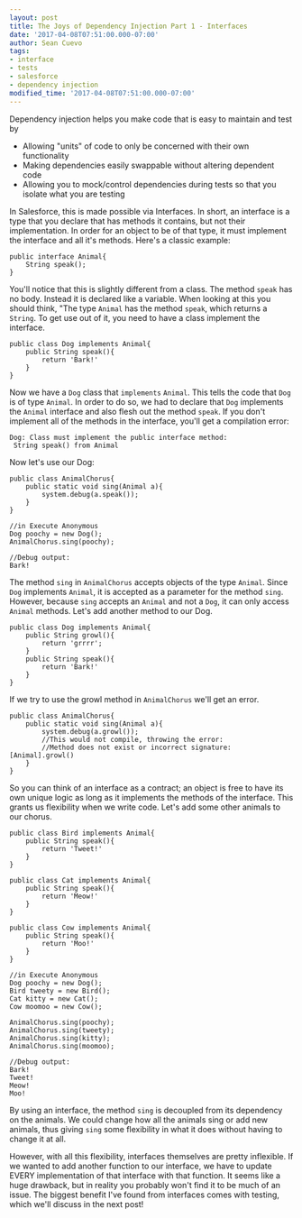 ```yaml
---
layout: post
title: The Joys of Dependency Injection Part 1 - Interfaces
date: '2017-04-08T07:51:00.000-07:00'
author: Sean Cuevo
tags:
- interface
- tests
- salesforce
- dependency injection
modified_time: '2017-04-08T07:51:00.000-07:00'
---
```


Dependency injection helps you make code that is easy to maintain and test by

* Allowing "units" of code to only be concerned with their own functionality
* Making dependencies easily swappable without altering dependent code
* Allowing you to mock/control dependencies during tests so that you isolate what you are testing


<!--break-->

In Salesforce, this is made possible via Interfaces. In short, an interface is a type that you declare that has methods it contains, but not their implementation. In order for an object to be of that type, it must implement the interface and all it's methods. Here's a classic example:

~~~
public interface Animal{
    String speak();
}
~~~

You'll notice that this is slightly different from a class. The method `speak` has no body. Instead it is declared like a variable. When looking at this you should think, "The type `Animal` has the method `speak`, which returns a `String`. To get use out of it, you need to have a class implement the interface.

~~~
public class Dog implements Animal{
    public String speak(){
        return 'Bark!'
    }
}
~~~

Now we have a `Dog` class that `implements` `Animal`. This tells the code that `Dog` is of type `Animal`. In order to do so, we had to declare that `Dog` implements the `Animal` interface and also flesh out the method `speak`. If you don't implement all of the methods in the interface, you'll get a compilation error:

~~~
Dog: Class must implement the public interface method:
 String speak() from Animal
~~~

Now let's use our Dog:

~~~
public class AnimalChorus{
    public static void sing(Animal a){
        system.debug(a.speak());
    }
}

//in Execute Anonymous
Dog poochy = new Dog();
AnimalChorus.sing(poochy);

//Debug output:
Bark!
~~~

The method `sing` in `AnimalChorus` accepts objects of the type `Animal`. Since `Dog` implements `Animal`, it is accepted as a parameter for the method `sing`. However, because `sing` accepts an `Animal` and not a `Dog`, it can only access `Animal` methods. Let's add another method to our Dog.

~~~
public class Dog implements Animal{
    public String growl(){
        return 'grrrr';
    }
    public String speak(){
        return 'Bark!'
    }
}
~~~ 

If we try to use the growl method in `AnimalChorus` we'll get an error.

~~~
public class AnimalChorus{
    public static void sing(Animal a){
        system.debug(a.growl());
        //This would not compile, throwing the error:
        //Method does not exist or incorrect signature: [Animal].growl()
    }
}
~~~

So you can think of an interface as a contract; an object is free to have its own unique logic as long as it implements the methods of the interface. This grants us flexibility when we write code. Let's add some other animals to our chorus.


~~~
public class Bird implements Animal{
    public String speak(){
        return 'Tweet!'
    }
}

public class Cat implements Animal{
    public String speak(){
        return 'Meow!'
    }
}

public class Cow implements Animal{
    public String speak(){
        return 'Moo!'
    }
}

//in Execute Anonymous
Dog poochy = new Dog();
Bird tweety = new Bird();
Cat kitty = new Cat();
Cow moomoo = new Cow();

AnimalChorus.sing(poochy);
AnimalChorus.sing(tweety);
AnimalChorus.sing(kitty);
AnimalChorus.sing(moomoo);

//Debug output:
Bark!
Tweet!
Meow!
Moo!
~~~ 

By using an interface, the method `sing` is decoupled from its dependency on the animals. We could change how all the animals sing or add new animals, thus giving `sing` some flexibility in what it does without having to change it at all.

However, with all this flexibility, interfaces themselves are pretty inflexible. If we wanted to add another function to our interface, we have to update EVERY implementation of that interface with that function. It seems like a huge drawback, but in reality you probably won't find it to be much of an issue. The biggest benefit I've found from interfaces comes with testing, which we'll discuss in the next post!